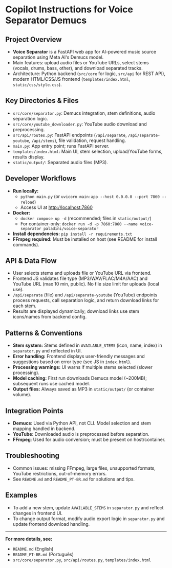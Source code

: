 # Copilot Instructions for Voice Separator Demucs

## Project Overview
- **Voice Separator** is a FastAPI web app for AI-powered music source separation using Meta AI's Demucs model.
- Main features: upload audio files or YouTube URLs, select stems (vocals, drums, bass, other), and download separated tracks.
- Architecture: Python backend (`src/core` for logic, `src/api` for REST API), modern HTML/CSS/JS frontend (`templates/index.html`, `static/css/style.css`).

## Key Directories & Files
- `src/core/separator.py`: Demucs integration, stem definitions, audio separation logic.
- `src/core/youtube_downloader.py`: YouTube audio download and preprocessing.
- `src/api/routes.py`: FastAPI endpoints (`/api/separate`, `/api/separate-youtube`, `/api/stems`), file validation, request handling.
- `main.py`: App entry point; runs FastAPI server.
- `templates/index.html`: Main UI, stem selection, upload/YouTube forms, results display.
- `static/output/`: Separated audio files (MP3).

## Developer Workflows
- **Run locally:**
  - `python main.py` (or `uvicorn main:app --host 0.0.0.0 --port 7860 --reload`)
  - Access UI at [http://localhost:7860](http://localhost:7860)
- **Docker:**
  - `docker compose up -d` (recommended; files in `static/output/`)
  - For container-only: `docker run -d -p 7860:7860 --name voice-separator paladini/voice-separator`
- **Install dependencies:** `pip install -r requirements.txt`
- **FFmpeg required:** Must be installed on host (see README for install commands).

## API & Data Flow
- User selects stems and uploads file or YouTube URL via frontend.
- Frontend JS validates file type (MP3/WAV/FLAC/M4A/AAC) and YouTube URL (max 10 min, public). No file size limit for uploads (local use).
- `/api/separate` (file) and `/api/separate-youtube` (YouTube) endpoints process requests, call separation logic, and return download links for each stem.
- Results are displayed dynamically; download links use stem icons/names from backend config.

## Patterns & Conventions
- **Stem system:** Stems defined in `AVAILABLE_STEMS` (icon, name, index) in `separator.py` and reflected in UI.
- **Error handling:** Frontend displays user-friendly messages and suggestions based on error type (see JS in `index.html`).
- **Processing warnings:** UI warns if multiple stems selected (slower processing).
- **Model caching:** First run downloads Demucs model (~200MB); subsequent runs use cached model.
- **Output files:** Always saved as MP3 in `static/output/` (or container volume).

## Integration Points
- **Demucs**: Used via Python API, not CLI. Model selection and stem mapping handled in backend.
- **YouTube**: Downloaded audio is preprocessed before separation.
- **FFmpeg**: Used for audio conversion; must be present on host/container.

## Troubleshooting
- Common issues: missing FFmpeg, large files, unsupported formats, YouTube restrictions, out-of-memory errors.
- See `README.md` and `README_PT-BR.md` for solutions and tips.

## Examples
- To add a new stem, update `AVAILABLE_STEMS` in `separator.py` and reflect changes in frontend UI.
- To change output format, modify audio export logic in `separator.py` and update frontend download handling.

---
**For more details, see:**
- `README.md` (English)
- `README_PT-BR.md` (Português)
- `src/core/separator.py`, `src/api/routes.py`, `templates/index.html`
